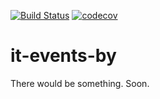 [![Build Status](https://travis-ci.com/atereshkov/it-events-by.svg?branch=master)](https://travis-ci.com/atereshkov/it-events-by) [![codecov](https://codecov.io/gh/atereshkov/it-events-by/branch/master/graph/badge.svg)](https://codecov.io/gh/atereshkov/it-events-by)

# it-events-by

There would be something. Soon.
